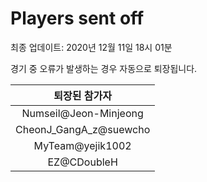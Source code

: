 # Players sent off
최종 업데이트: 2020년 12월 11일 18시 01분


경기 중 오류가 발생하는 경우 자동으로 퇴장됩니다.


| 퇴장된 참가자 |
|:---:|
| Numseil@Jeon-Minjeong |
| CheonJ_GangA_z@suewcho |
| MyTeam@yejik1002 |
| EZ@CDoubleH |